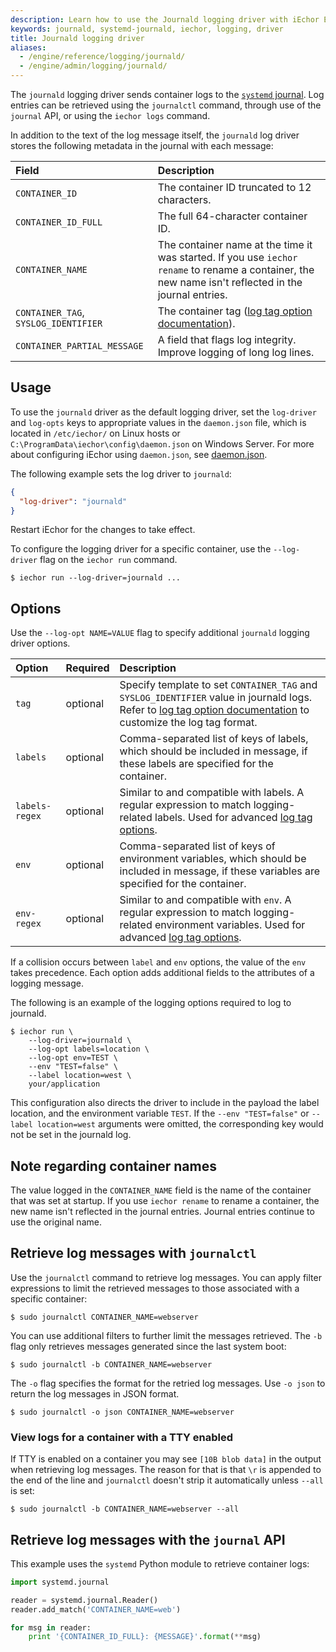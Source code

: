 ```yaml
---
description: Learn how to use the Journald logging driver with iEchor Engine
keywords: journald, systemd-journald, iechor, logging, driver
title: Journald logging driver
aliases:
  - /engine/reference/logging/journald/
  - /engine/admin/logging/journald/
---
```


The `journald` logging driver sends container logs to the
[`systemd` journal](https://www.freedesktop.org/software/systemd/man/systemd-journald.service.html).
Log entries can be retrieved using the `journalctl` command, through use of the
`journal` API, or using the `iechor logs` command.

In addition to the text of the log message itself, the `journald` log driver
stores the following metadata in the journal with each message:

| Field                                | Description                                                                                                                                           |
| :----------------------------------- | :---------------------------------------------------------------------------------------------------------------------------------------------------- |
| `CONTAINER_ID`                       | The container ID truncated to 12 characters.                                                                                                          |
| `CONTAINER_ID_FULL`                  | The full 64-character container ID.                                                                                                                   |
| `CONTAINER_NAME`                     | The container name at the time it was started. If you use `iechor rename` to rename a container, the new name isn't reflected in the journal entries. |
| `CONTAINER_TAG`, `SYSLOG_IDENTIFIER` | The container tag ([log tag option documentation](log_tags.md)).                                                                                      |
| `CONTAINER_PARTIAL_MESSAGE`          | A field that flags log integrity. Improve logging of long log lines.                                                                                  |

## Usage

To use the `journald` driver as the default logging driver, set the `log-driver`
and `log-opts` keys to appropriate values in the `daemon.json` file, which is
located in `/etc/iechor/` on Linux hosts or
`C:\ProgramData\iechor\config\daemon.json` on Windows Server. For more about
configuring iEchor using `daemon.json`, see
[daemon.json](../../../reference/cli/iechord.md#daemon-configuration-file).

The following example sets the log driver to `journald`:

```json
{
  "log-driver": "journald"
}
```

Restart iEchor for the changes to take effect.

To configure the logging driver for a specific container, use the `--log-driver`
flag on the `iechor run` command.

```console
$ iechor run --log-driver=journald ...
```

## Options

Use the `--log-opt NAME=VALUE` flag to specify additional `journald` logging
driver options.

| Option         | Required | Description                                                                                                                                                                   |
| :------------- | :------- | :---------------------------------------------------------------------------------------------------------------------------------------------------------------------------- |
| `tag`          | optional | Specify template to set `CONTAINER_TAG` and `SYSLOG_IDENTIFIER` value in journald logs. Refer to [log tag option documentation](log_tags.md) to customize the log tag format. |
| `labels`       | optional | Comma-separated list of keys of labels, which should be included in message, if these labels are specified for the container.                                                 |
| `labels-regex` | optional | Similar to and compatible with labels. A regular expression to match logging-related labels. Used for advanced [log tag options](log_tags.md).                                |
| `env`          | optional | Comma-separated list of keys of environment variables, which should be included in message, if these variables are specified for the container.                               |
| `env-regex`    | optional | Similar to and compatible with `env`. A regular expression to match logging-related environment variables. Used for advanced [log tag options](log_tags.md).                    |

If a collision occurs between `label` and `env` options, the value of the `env`
takes precedence. Each option adds additional fields to the attributes of a
logging message.

The following is an example of the logging options required to log to journald.

```console
$ iechor run \
    --log-driver=journald \
    --log-opt labels=location \
    --log-opt env=TEST \
    --env "TEST=false" \
    --label location=west \
    your/application
```

This configuration also directs the driver to include in the payload the label
location, and the environment variable `TEST`. If the `--env "TEST=false"`
or `--label location=west` arguments were omitted, the corresponding key would
not be set in the journald log.

## Note regarding container names

The value logged in the `CONTAINER_NAME` field is the name of the container that
was set at startup. If you use `iechor rename` to rename a container, the new
name isn't reflected in the journal entries. Journal entries continue
to use the original name.

## Retrieve log messages with `journalctl`

Use the `journalctl` command to retrieve log messages. You can apply filter
expressions to limit the retrieved messages to those associated with a specific
container:

```console
$ sudo journalctl CONTAINER_NAME=webserver
```

You can use additional filters to further limit the messages retrieved. The `-b`
flag only retrieves messages generated since the last system boot:

```console
$ sudo journalctl -b CONTAINER_NAME=webserver
```

The `-o` flag specifies the format for the retried log messages. Use `-o json`
to return the log messages in JSON format.

```console
$ sudo journalctl -o json CONTAINER_NAME=webserver
```

### View logs for a container with a TTY enabled

If TTY is enabled on a container you may see `[10B blob data]` in the output
when retrieving log messages.
The reason for that is that `\r` is appended to the end of the line and
`journalctl` doesn't strip it automatically unless `--all` is set:

```console
$ sudo journalctl -b CONTAINER_NAME=webserver --all
```

## Retrieve log messages with the `journal` API

This example uses the `systemd` Python module to retrieve container
logs:

```python
import systemd.journal

reader = systemd.journal.Reader()
reader.add_match('CONTAINER_NAME=web')

for msg in reader:
    print '{CONTAINER_ID_FULL}: {MESSAGE}'.format(**msg)
```
